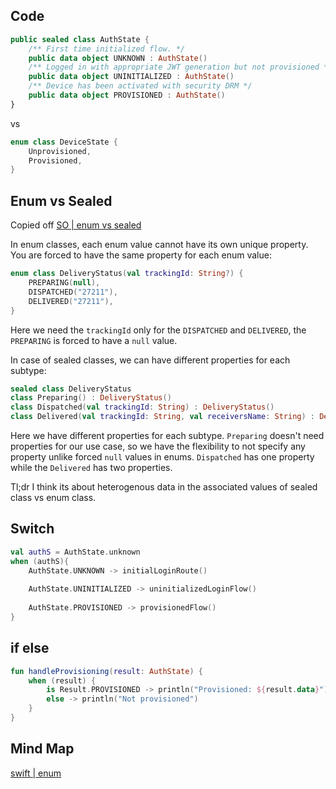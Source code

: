 

## Code


```kotlin
public sealed class AuthState {  
    /** First time initialized flow. */  
    public data object UNKNOWN : AuthState()  
    /** Logged in with appropriate JWT generation but not provisioned */  
    public data object UNINITIALIZED : AuthState()  
    /** Device has been activated with security DRM */  
    public data object PROVISIONED : AuthState()  
}
```

vs 

```kotlin
enum class DeviceState {
    Unprovisioned,
    Provisioned,
}
```


## Enum vs Sealed

Copied off  [SO | enum vs sealed](https://stackoverflow.com/a/65226315/5177704)

In enum classes, each enum value cannot have its own unique property. You are forced to have the same property for each enum value:
```kotlin
enum class DeliveryStatus(val trackingId: String?) {
    PREPARING(null),
    DISPATCHED("27211"),
    DELIVERED("27211"),
}
```
Here we need the `trackingId` only for the `DISPATCHED` and `DELIVERED`, the `PREPARING` is forced to have a `null` value.


In case of sealed classes, we can have different properties for each subtype:
```kotlin
sealed class DeliveryStatus
class Preparing() : DeliveryStatus()
class Dispatched(val trackingId: String) : DeliveryStatus()
class Delivered(val trackingId: String, val receiversName: String) : DeliveryStatus()
```

Here we have different properties for each subtype. `Preparing` doesn't need properties for our use case, so we have the flexibility to not specify any property unlike forced `null` values in enums. `Dispatched` has one property while the `Delivered` has two properties.


Tl;dr I think its about heterogenous data in the associated values of sealed class vs enum class.





## Switch

```kotlin
val authS = AuthState.unknown
when (authS){  
    AuthState.UNKNOWN -> initialLoginRoute()  
  
    AuthState.UNINITIALIZED -> uninitializedLoginFlow()  
  
    AuthState.PROVISIONED -> provisionedFlow()  
}
```


## if else 

```kotlin
fun handleProvisioning(result: AuthState) {
    when (result) {
        is Result.PROVISIONED -> println("Provisioned: ${result.data}")
        else -> println("Not provisioned")
    }
}
```

## Mind Map

[swift | enum](ios/swift/enum.md)